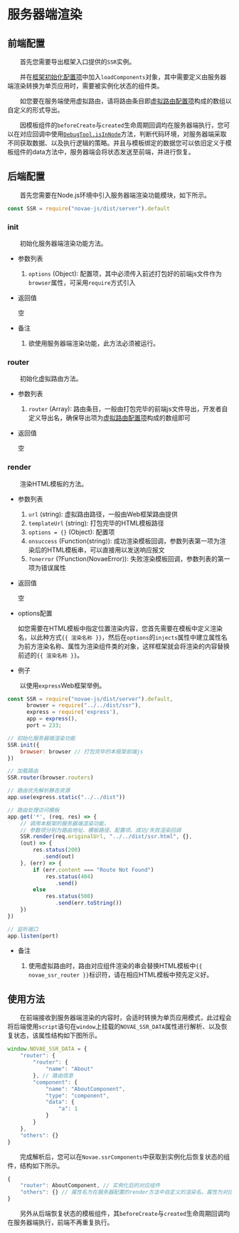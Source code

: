 # 服务器端渲染

## 前端配置

&emsp;&emsp;首先您需要导出框架入口提供的```SSR```实例。

&emsp;&emsp;并在[框架初始化配置项](./novae.html#init)中加入```loadComponents```对象，其中需要定义由服务器端渲染转换为单页应用时，需要被实例化状态的组件类。

&emsp;&emsp;如您要在服务端使用虚拟路由，请将路由条目即[虚拟路由配置项](./router.html#配置项)构成的数组以自定义的形式导出。

&emsp;&emsp;因模板组件的```beforeCreate```与```created```生命周期回调均在服务器端执行，您可以在对应回调中使用[```DebugTool.isInNode```](./utils.html#isinnode)方法，判断代码环境，对服务器端采取不同获取数据、以及执行逻辑的策略。并且与模板绑定的数据您可以依旧定义于模板组件的data方法中，服务器端会将状态发送至前端，并进行恢复。

## 后端配置

&emsp;&emsp;首先您需要在Node.js环境中引入服务器端渲染功能模块，如下所示。

```javascript
const SSR = require("novae-js/dist/server").default
```

### init

&emsp;&emsp;初始化服务器端渲染功能方法。

- 参数列表

  1. ```options``` (Object): 配置项，其中必须传入前述打包好的前端js文件作为```browser```属性，可采用```require```方式引入
  
- 返回值

  空
  
- 备注

  1. 欲使用服务器端渲染功能，此方法必须被运行。  
  
### router

&emsp;&emsp;初始化虚拟路由方法。

- 参数列表

  1. ```router``` (Array): 路由条目，一般由打包完毕的前端js文件导出，开发者自定义导出名，确保导出项为[虚拟路由配置项](./router.html#配置项)构成的数组即可
  
- 返回值

  空  

### render

&emsp;&emsp;渲染HTML模板的方法。

- 参数列表

  1. ```url``` (string): 虚拟路由路径，一般由Web框架路由提供
  2. ```templateUrl``` (string): 打包完毕的HTML模板路径
  3. ```options = {}``` (Object): 配置项
  4. ```onsuccess``` (Function(string)): 成功渲染模板回调，参数列表第一项为渲染后的HTML模板串，可以直接用以发送响应报文
  5. ```?onerror``` (?Function(NovaeError)): 失败渲染模板回调，参数列表的第一项为错误属性
  
- 返回值

  空
  
- options配置

  如您需要在HTML模板中指定位置渲染内容，您首先需要在模板中定义渲染名，以此种方式```{{ 渲染名称 }}```，然后在```options```的```injects```属性中建立属性名为前方渲染名称、属性为渲染组件类的对象，这样框架就会将渲染的内容替换前述的```{{ 渲染名称 }}```。

- 例子

&emsp;&emsp;以使用```express```Web框架举例。

```javascript
const SSR = require("novae-js/dist/server").default,
	  browser = require("../../dist/ssr"),
	  express = require('express'),
	  app = express(),
	  port = 233;

// 初始化服务器端渲染功能
SSR.init({
	browser: browser // 打包完毕的本框架前端js
})

// 加载路由
SSR.router(browser.routers)

// 路由优先解析静态资源
app.use(express.static("../../dist"))

// 路由处理访问模板
app.get('*', (req, res) => {
	// 调用本框架的服务器端渲染功能，
	// 参数项分别为路由地址、模板路径、配置项、成功/失败渲染回调
	SSR.render(req.originalUrl, "../../dist/ssr.html", {}, 
	(out) => {
		res.status(200)
		   .send(out)
	}, (err) => {
		if (err.content === "Route Not Found")
			res.status(404)
			   .send()
		else
			res.status(500)
			   .send(err.toString())
	})
})

// 监听端口
app.listen(port)
```

- 备注
  
  1. 使用虚拟路由时，路由对应组件渲染的串会替换HTML模板中```{{ novae_ssr_router }}```标识符，请在相应HTML模板中预先定义好。
  
## 使用方法

&emsp;&emsp;在前端接收到服务器端渲染的内容时，会适时转换为单页应用模式，此过程会将后端使用```script```语句在```window```上挂载的```NOVAE_SSR_DATA```属性进行解析、以及恢复状态，该属性结构如下图所示。

```javascript
window.NOVAE_SSR_DATA = {
	"router": {
		"router": {
			"name": "About"
		}, // 路由信息
		"component": {
			"name": "AboutComponent",
			"type": "component",
			"data": {
				"a": 1
			}
		}
	},
	"others": {}
}
```

&emsp;&emsp;完成解析后，您可以在```Novae.ssrComponents```中获取到实例化后恢复状态的组件，结构如下所示。

```javascript
{
	"router": AboutComponent, // 实例化后的对应组件
	"others": {} // 属性名为在服务器配置的render方法中自定义的渲染名，属性为对应组件
}
```

&emsp;&emsp;另外从后端恢复状态的模板组件，其```beforeCreate```与```created```生命周期回调均在服务器端执行，前端不再重复执行。